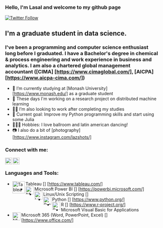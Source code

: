 ### Hello, I'm Lasal and welcome to my github page 
<!-- [website] -->

[![Twitter Follow](https://img.shields.io/twitter/follow/HawkLaZ?style=for-the-badge)](https://twitter.com/intent/user?screen_name=HawkLaZ)

## I'm a graduate student in data science.
### I've been a programming and computer science enthusiast long before I graduated. I have a Bachelor's degree in chemical & process engineering and work experience in business and analytics. I am also a chartered global management accountant ([CIMA] [https://www.cimaglobal.com/], [AICPA] [https://www.aicpa-cima.com/])

- 🔭 I’m currently studying at [Monash University] [https://www.monash.edu/] as a graduate student
- 🔬 These days I'm working on a research project on distributed machine learning 
- 👨‍💻 I’m also looking to work after completing my studies
- 🥅 Current goal: Improve my Python programming skills and start using some Julia
- 🕺🏽💃 Hobbies: I love ballroom and latin american dancing!
- 📷 I also do a bit of [photography] [https://www.instagram.com/lazshots/]

### Connect with me:

[<img align="left" alt="codeSTACKr | LinkedIn" width="22px" src="https://cdn.jsdelivr.net/npm/simple-icons@v3/icons/linkedin.svg" />][linkedin]
[<img align="left" alt="codeSTACKr | Twitter" width="22px" src="https://cdn.jsdelivr.net/npm/simple-icons@v3/icons/twitter.svg" />][twitter]

<br />

### Languages and Tools:

- Tableau [<img align="left" alt="Tableau visualisation" width="40px" src="https://cdns.tblsft.com/sites/all/themes/tabwat/logo.png" />] [https://www.tableau.com/]
- Microsoft Power BI [<img align="left" alt="Microsoft Power BI" width="26px" src="https://powerbi.microsoft.com/pictures/shared/social/social-default-image.png" />] [https://powerbi.microsoft.com/]
- Linux/Unix Scripting [<img align="left" alt="Linux and Unix scripting" width="26px" src="https://upload.wikimedia.org/wikipedia/commons/thumb/3/35/Tux.svg/1200px-Tux.svg.png" />]
- Python [<img align="left" alt="Python language" width="26px" src="https://www.python.org/static/img/python-logo.png" />] [https://www.python.org/]
- R [<img align="left" alt="R language" width="26px" src="https://www.r-project.org/Rlogo.png" />] [https://www.r-project.org/]
- Microsoft Visual Basic for Applications 
- Microsoft 365 (Word, PowerPoint, Excel) [<img align="left" alt="Microsoft Office 365" width="26px" src="https://tr1.cbsistatic.com/hub/i/r/2020/04/27/02a8c5e8-83f9-422a-93d9-8d1fec2a190d/resize/1200x/2b88bc65e7b2d5461c4d7952d39e15cf/new-microsoft365-logo-horiz-c-gray-rgb.jpg" />] [https://www.office.com/]

<br />
<br />

<!-- [website]: https://lasalr.github.io/ -->
[twitter]: https://twitter.com/HawkLaZ
<!-- [youtube]:  -->
<!-- [instagram]: https://instagram.com/ -->
[linkedin]: https://www.linkedin.com/in/lasalranasinghe/